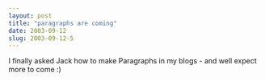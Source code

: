 ```yaml
---
layout: post
title: "paragraphs are coming"
date: 2003-09-12
slug: 2003-09-12-5
---
```


I finally asked Jack how to make Paragraphs in my blogs - and well expect more to come :)

